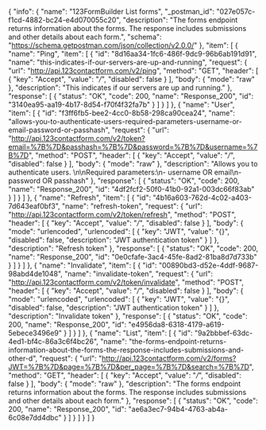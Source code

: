 {
  "info": {
    "name": "123FormBuilder List forms",
    "_postman_id": "027e057c-f1cd-4882-bc24-e4d070055c20",
    "description": "The forms endpoint returns information about the forms. The response includes submissions and other details about each form.",
    "schema": "https://schema.getpostman.com/json/collection/v2.0.0/"
  },
  "item": [
    {
      "name": "Ping",
      "item": [
        {
          "id": "8d16aa34-1fc6-486f-9dc9-96b6ab191d91",
          "name": "this-indicates-if-our-servers-are-up-and-running",
          "request": {
            "url": "http://api.123contactform.com/v2/ping",
            "method": "GET",
            "header": [
              {
                "key": "Accept",
                "value": "*/*",
                "disabled": false
              }
            ],
            "body": {
              "mode": "raw"
            },
            "description": "This indicates if our servers are up and running."
          },
          "response": [
            {
              "status": "OK",
              "code": 200,
              "name": "Response_200",
              "id": "3140ea95-aa19-4b17-8d54-f70f4f32fa7b"
            }
          ]
        }
      ]
    },
    {
      "name": "User",
      "item": [
        {
          "id": "f3ff6fb5-bee2-4cc0-8b58-298ca90cea24",
          "name": "allows-you-to-authenticate-users-required-parameters-username-or-email-password-or-passhash",
          "request": {
            "url": "http://api.123contactform.com/v2/token?email=%7B%7D&passhash=%7B%7D&password=%7B%7D&username=%7B%7D",
            "method": "POST",
            "header": [
              {
                "key": "Accept",
                "value": "*/*",
                "disabled": false
              }
            ],
            "body": {
              "mode": "raw"
            },
            "description": "Allows you to authenticate users. \n\nRequired parameters:\n- username OR email\n- password OR passhash"
          },
          "response": [
            {
              "status": "OK",
              "code": 200,
              "name": "Response_200",
              "id": "4df2fcf2-50f0-41b0-92a1-003dc66f83ab"
            }
          ]
        }
      ]
    },
    {
      "name": "Refresh",
      "item": [
        {
          "id": "4b16a603-762d-4c02-a403-7d643eaf0bf3",
          "name": "refresh-token",
          "request": {
            "url": "http://api.123contactform.com/v2/token/refresh",
            "method": "POST",
            "header": [
              {
                "key": "Accept",
                "value": "*/*",
                "disabled": false
              }
            ],
            "body": {
              "mode": "urlencoded",
              "urlencoded": [
                {
                  "key": "JWT",
                  "value": "{}",
                  "disabled": false,
                  "description": "JWT authentication token"
                }
              ]
            },
            "description": "Refresh token"
          },
          "response": [
            {
              "status": "OK",
              "code": 200,
              "name": "Response_200",
              "id": "0e0cfafe-3ac4-45fe-8ad2-81ba8d7d733b"
            }
          ]
        }
      ]
    },
    {
      "name": "Invalidate",
      "item": [
        {
          "id": "00890bd3-d52e-4ddf-9687-98abd4de1048",
          "name": "invalidate-token",
          "request": {
            "url": "http://api.123contactform.com/v2/token/invalidate",
            "method": "POST",
            "header": [
              {
                "key": "Accept",
                "value": "*/*",
                "disabled": false
              }
            ],
            "body": {
              "mode": "urlencoded",
              "urlencoded": [
                {
                  "key": "JWT",
                  "value": "{}",
                  "disabled": false,
                  "description": "JWT authentication token"
                }
              ]
            },
            "description": "Invalidate token"
          },
          "response": [
            {
              "status": "OK",
              "code": 200,
              "name": "Response_200",
              "id": "e4956da8-6318-4179-a619-5ebece3496e9"
            }
          ]
        }
      ]
    },
    {
      "name": "List",
      "item": [
        {
          "id": "9a2bbbef-63dc-4ed1-bf4c-86a3c6f4bc26",
          "name": "the-forms-endpoint-returns-information-about-the-forms-the-response-includes-submissions-and-other-d",
          "request": {
            "url": "http://api.123contactform.com/v2/forms?JWT=%7B%7D&page=%7B%7D&per_page=%7B%7D&search=%7B%7D",
            "method": "GET",
            "header": [
              {
                "key": "Accept",
                "value": "*/*",
                "disabled": false
              }
            ],
            "body": {
              "mode": "raw"
            },
            "description": "The forms endpoint returns information about the forms. The response includes submissions and other details about each form."
          },
          "response": [
            {
              "status": "OK",
              "code": 200,
              "name": "Response_200",
              "id": "ae6a3ec7-94b4-4763-ab4a-6c08e7dd4dbc"
            }
          ]
        }
      ]
    }
  ]
}